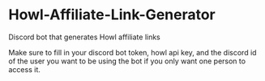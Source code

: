 # Howl-Affiliate-Link-Generator
Discord bot that generates Howl affiliate links

Make sure to fill in your discord bot token, howl api key, and the discord id of the user you want to be using the bot if you only want one person to access it.
